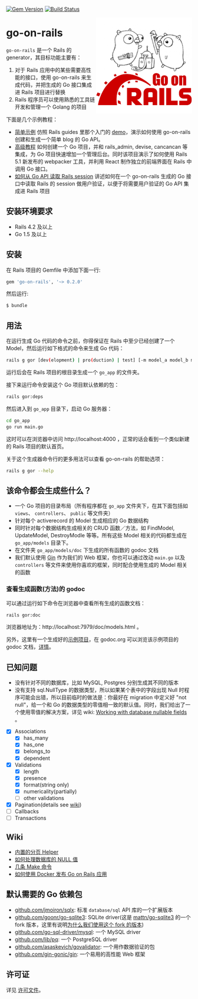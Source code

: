 [![Gem Version](https://badge.fury.io/rb/go-on-rails.svg)](https://badge.fury.io/rb/go-on-rails)
[![Build Status](https://travis-ci.org/goonr/go-on-rails.svg?branch=dev)](https://travis-ci.org/goonr/go-on-rails)

<img align="right" width="260" height="260" src="./go-on-rails.png">

go-on-rails
====

`go-on-rails` 是一个 Rails 的 generator，其目标功能主要有：

1. 对于 Rails 应用中的某些需要高性能的接口，使用 go-on-rails 来生成代码，并把生成的 Go 接口集成进 Rails 项目进行替换
2. Rails 程序员可以使用熟悉的工具链开发和管理一个 Golang 的项目

下面是几个示例教程：
* [简单示例](https://github.com/goonr/example_simple) 仿照 Rails guides 里那个入门的 [demo](http://guides.rubyonrails.org/getting_started.html)，演示如何使用 go-on-rails 创建和生成一个简单 blog 的 Go API。
* [高级教程](https://github.com/goonr/example_with_admin)  如何创建一个 Go 项目，并和 rails_admin, devise, cancancan 等集成，为 Go 项目快速增加一个管理后台。同时该项目演示了如何使用 Rails 5.1 新发布的 webpacker 工具，并利用 React 制作独立的前端界面在 Rails 中调用 Go 接口。
* [如何从 Go API 读取 Rails session](https://github.com/goonr/example_read_rails_session) 讲述如何在一个 go-on-rails 生成的 Go 接口中读取 Rails 的 session 做用户验证，以便于将需要用户验证的 Go API 集成进 Rails 项目

## 安装环境要求

* Rails 4.2 及以上
* Go 1.5 及以上

## 安装

在 Rails 项目的 Gemfile 中添加下面一行:

```ruby
gem 'go-on-rails', '~> 0.2.0'
```

然后运行:
```bash
$ bundle
```

## 用法

在运行生成 Go 代码的命令之前，你得保证在 Rails 中至少已经创建了一个 Model，然后运行如下格式的命令来生成 Go 代码：

```bash
rails g gor [dev(elopment) | pro(duction) | test] [-m model_a model_b model_c ...]
```

运行后会在 Rails 项目的根目录生成一个 `go_app` 的文件夹。

接下来运行命令安装这个 Go 项目默认依赖的包：

```bash
rails gor:deps
```

然后进入到 `go_app` 目录下，启动 Go 服务器：

```bash
cd go_app
go run main.go
```

这时可以在浏览器中访问 http://localhost:4000 ，正常的话会看到一个类似新建的 Rails 项目的默认首页。

关于这个生成器命令行的更多用法可以查看 go-on-rails 的帮助选项：

```bash
rails g gor --help
```

## 该命令都会生成些什么？

* 一个 Go 项目的目录布局（所有程序都在 `go_app` 文件夹下，在其下面包括如 `views`、 `controllers`、 `public` 等文件夹）
* 针对每个 activerecord 的 Model 生成相应的 Go 数据结构
* 同时针对每个数据结构生成相关的 CRUD 函数／方法，如 FindModel, UpdateModel, DestroyModle 等等。所有这些 Model 相关的代码都生成在 `go_app/models` 目录下。
* 在文件夹 `go_app/models/doc` 下生成的所有函数的 godoc 文档
* 我们默认使用 [Gin](https://github.com/gin-gonic/gin) 作为我们的 Web 框架，你也可以通过改动 `main.go` 以及 `controllers` 等文件来使用你喜欢的框架，同时配合使用生成的 Model 相关的函数

### 查看生成函数(方法)的 godoc

可以通过运行如下命令在浏览器中查看所有生成的函数文档：

```bash
rails gor:doc
```

浏览器地址为：http://localhost:7979/doc/models.html 。

另外，这里有一个生成好的[示例项目](https://github.com/goonr/gor_models_sample)，在 godoc.org 可以浏览该示例项目的 godoc 文档，[详情](https://github.com/goonr/gor_models_sample)。

## 已知问题

* 没有针对不同的数据库，比如 MySQL, Postgres 分别生成其不同的版本
* 没有支持 sql.NullType 的数据类型，所以如果某个表中的字段出现 Null 时程序可能会出错，所以目前临时的做法是：你最好在 migration 中定义好 "not null"，给一个和 Go 的数据类型的零值相一致的默认值。同时，我们给出了一个使用零值的解决方案，详见 wiki: [Working with database nullable fields](https://github.com/goonr/go-on-rails/wiki/Working-with-database-nullable-fields) 。

- [x] Associations
  - [x] has_many
  - [x] has_one
  - [x] belongs_to
  - [x] dependent
- [x] Validations
  - [x] length
  - [x] presence
  - [x] format(string only)
  - [x] numericality(partially)
  - [ ] other validations
- [x] Pagination(details see [wiki](https://github.com/goonr/go-on-rails/wiki/Pagination))
- [ ] Callbacks
- [ ] Transactions

## Wiki

* [内置的分页 Helper](https://github.com/goonr/go-on-rails/wiki/Pagination)
* [如何处理数据库的 NULL 值](https://github.com/goonr/go-on-rails/wiki/Working-with-database-nullable-fields)
* [几条 Make 命令](https://github.com/goonr/go-on-rails/wiki/Some-Make-commands)
* [如何使用 Docker 发布 Go on Rails 应用](https://github.com/goonr/go-on-rails/wiki/Dockerize-a-Go-on-Rails-application)

## 默认需要的 Go 依赖包

* [github.com/jmoiron/sqlx](https://github.com/jmoiron/sqlx): 标准 `database/sql` API 库的一个扩展版本
* [github.com/goonr/go-sqlite3](https://github.com/goonr/go-sqlite3): SQLite driver(这是 [mattn/go-sqlite3](https://github.com/mattn/go-sqlite3) 的一个 fork 版本，这里有说明[为什么我们使用这个 fork 的版本](https://github.com/mattn/go-sqlite3/pull/468))
* [github.com/go-sql-driver/mysql](https://github.com/go-sql-driver/mysql): 一个 MySQL driver
* [github.com/lib/pq](https://github.com/lib/pq): 一个 PostgreSQL driver
* [github.com/asaskevich/govalidator](https://github.com/asaskevich/govalidator): 一个用作数据验证的包
* [github.com/gin-gonic/gin](https://github.com/gin-gonic/gin): 一个易用的高性能 Web 框架


## 许可证

详见 [许可文件](https://github.com/goonr/go-on-rails/blob/master/MIT-LICENSE)。
